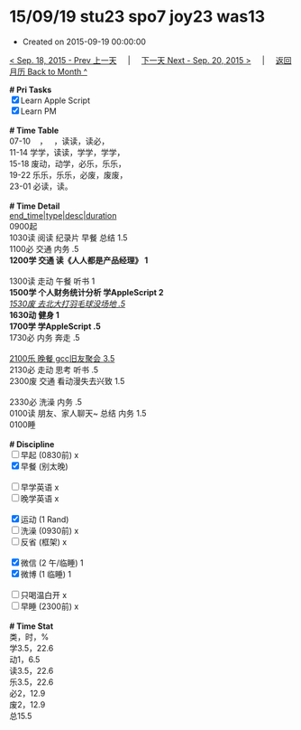 # 15/09/19 stu23 spo7 joy23 was13

- Created on 2015-09-19 00:00:00

[< Sep. 18, 2015 - Prev 上一天](/_archived/lifelogs/2015/09/d18.md) &nbsp; &nbsp; | &nbsp; &nbsp; [下一天 Next - Sep. 20, 2015 >](/_archived/lifelogs/2015/09/d20.md) &nbsp; &nbsp; |  &nbsp; &nbsp; [返回月历 Back to Month ^](/_archived/lifelogs/2015/09/index.md)
<br/><div><b># Pri Tasks</b></div><div><input checked="true" type="checkbox"/>Learn Apple Script</div><div><input checked="true" type="checkbox"/>Learn PM</div><div><br/></div><div><b># Time Table</b></div><div>07-10    ，   ，读读，读必，</div><div>11-14 学学，读读，学学，学学，</div><div>15-18 废动，动学，必乐，乐乐，</div><div>19-22 乐乐，乐乐，必废，废废，</div><div>23-01 必读，读。</div><div><br/></div><div><b># Time Detail</b></div><div><u>end_time|type|desc|duration</u></div><div>0900起</div><div>1030读 阅读 纪录片 早餐 总结 1.5</div><div>1100必 交通 内务 .5</div><div><b>1200学 交通 读《人人都是产品经理》 1</b></div><div><br/></div><div>1300读 走动 午餐 听书 1</div><div><b>1500学 个人财务统计分析 学AppleScript 2</b></div><div><u><i>1530废 去北大打羽毛球没场地 .5</i></u></div><div><b>1630动 健身 1</b></div><div><b>1700学 学AppleScript .5</b></div><div>1730必 内务 奔走 .5</div><div><br/></div><div><u>2100乐 晚餐 gcc旧友聚会 3.5</u></div><div>2130必 走动 思考 听书 .5</div><div>2300废 交通 看动漫失去兴致 1.5</div><div><br/></div><div>2330必 洗澡 内务 .5</div><div>0100读 朋友、家人聊天~ 总结 内务 1.5</div><div>0100睡</div><div><br/></div><div><b># Discipline</b></div><div><input type="checkbox"/>早起 (0830前) x</div><div><input checked="true" type="checkbox"/>早餐 (别太晚)</div><div><br/></div><div><input type="checkbox"/>早学英语 x</div><div><input type="checkbox"/>晚学英语 x</div><div><br/></div><div><input checked="true" type="checkbox"/>运动 (1 Rand)</div><div><input type="checkbox"/>洗澡 (0930前) x</div><div><input type="checkbox"/>反省 (框架) x</div><div><br/></div><div><input checked="true" type="checkbox"/>微信 (2 午/临睡) 1</div><div><input checked="true" type="checkbox"/>微博 (1 临睡) 1</div><div><br/></div><div><input type="checkbox"/>只喝温白开 x</div><div><input type="checkbox"/>早睡 (2300前) x</div><div><br/></div><div><b># Time Stat</b></div><div>类，时，%</div><div>学3.5，22.6</div><div>动1，6.5</div><div>读3.5，22.6</div><div>乐3.5，22.6</div><div>必2，12.9</div><div>废2，12.9</div><div>总15.5</div>
